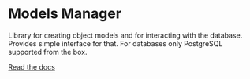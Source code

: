# Models Manager

Library for creating object models and for interacting with the database. Provides simple interface for that. For
databases only PostgreSQL supported from the box.

[Read the docs](https://platform.pages.alemira.dev/qa/models-manager/)
